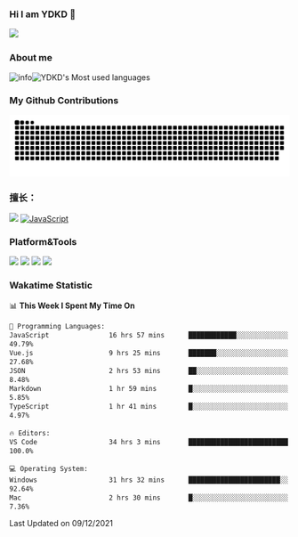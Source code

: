 ### Hi I am YDKD 👋

![](https://visitor-badge.glitch.me/badge?page_id=YDKD.readme)

### About me
![info](https://github-readme-stats.vercel.app/api?username=YDKD&show_icons=true&theme=cobalt)![YDKD's Most used languages](https://github-readme-stats.vercel.app/api/top-langs/?username=YDKD&layout=compact&hide_border=true&langs_count=8)

### My Github Contributions
![](https://raw.githubusercontent.com/YDKD/YDKD/main/assets/github-contribution-grid-snake.svg)

### 擅长：<br />
[![](https://img.shields.io/badge/-Vue.js-007396?style=flat-square&logo=Vue.js&logoColor=#4FC08D)](https://cn.vuejs.org/)
[![JavaScript](https://img.shields.io/badge/-JavaScript-f7e018?style=flat-square&logo=javascript&logoColor=white)]()

### Platform&Tools <br/>

[![]( https://img.shields.io/badge/macOS-Big%20Sur-292e33?style=flat-square&logo=apple&logoColor=ffffff )]() [![](https://img.shields.io/badge/Windows-10-2376bc?style=flat-square&logo=windows&logoColor=ffffff)]() [![]( https://img.shields.io/badge/IDE-Visual%20Studio%20Code-blue?style=flat-square&logo=visual-studio-code&logoColor=ffffff )]() [![]( https://img.shields.io/badge/iPhone-12-999999?style=flat-square&logo=apple&logoColor=ffffff)]() <br />

### Wakatime Statistic
<!--START_SECTION:waka-->
📊 **This Week I Spent My Time On** 

```text
💬 Programming Languages: 
JavaScript               16 hrs 57 mins      ████████████░░░░░░░░░░░░░   49.79% 
Vue.js                   9 hrs 25 mins       ███████░░░░░░░░░░░░░░░░░░   27.68% 
JSON                     2 hrs 53 mins       ██░░░░░░░░░░░░░░░░░░░░░░░   8.48% 
Markdown                 1 hr 59 mins        █░░░░░░░░░░░░░░░░░░░░░░░░   5.85% 
TypeScript               1 hr 41 mins        █░░░░░░░░░░░░░░░░░░░░░░░░   4.97%

🔥 Editors: 
VS Code                  34 hrs 3 mins       █████████████████████████   100.0%

💻 Operating System: 
Windows                  31 hrs 32 mins      ███████████████████████░░   92.64% 
Mac                      2 hrs 30 mins       █░░░░░░░░░░░░░░░░░░░░░░░░   7.36%

```


 Last Updated on 09/12/2021
<!--END_SECTION:waka-->

<!--
**YDKD/YDKD** is a ✨ _special_ ✨ repository because its `README.md` (this file) appears on your GitHub profile.

Here are some ideas to get you started:

- 🔭 I’m currently working on ...
- 🌱 I’m currently learning ...
- 👯 I’m looking to collaborate on ...
- 🤔 I’m looking for help with ...
- 💬 Ask me about ...
- 📫 How to reach me: ...
- 😄 Pronouns: ...
- ⚡ Fun fact: ...
-->
